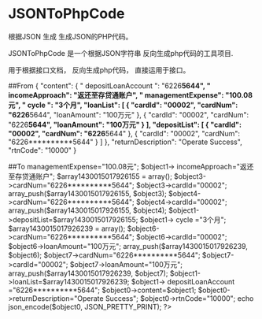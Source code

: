 # JSONToPhpCode
根据JSON 生成 生成JSON的PHP代码。 


JSONToPhpCode 是一个根据JSON字符串 反向生成php代码的工具项目. 

用于根据接口文档， 反向生成php代码， 直接运用于接口。

##From 
     {
       "content": {
        " depositLoanAccount ": "6226**********5644",
        " incomeApproach": "返还至存贷通账户",
        " managementExpense": "100.08元",
        " cycle ": "3个月",
        "loanList": [
            {
                "cardId": "00002",
                "cardNum": "6226**********5644",
                "loanAmount": "100万元"
            },
            {
                "cardId": "00002",
                "cardNum": "6226**********5644",
                "loanAmount": "100万元"
            }
        ],
        "depositList": [
            {
                "cardId": "00002",
                "cardNum": "6226**********5644"
            },
            {
                "cardId": "00002",
                "cardNum": "6226**********5644"
            }
        ]
     },
      "returnDescription": "Operate Success",
      "rtnCode": "10000"
     }


##To
    <?php
      error_reporting(0);
      header('Content-Type: application/json');
      $object1-> managementExpense="100.08元";
      $object1-> incomeApproach="返还至存贷通账户";
      $array1430015017926155 = array();
      $object3->cardNum="6226**********5644";
      $object3->cardId="00002";
      array_push($array1430015017926155, $object3);
      $object4->cardNum="6226**********5644";
      $object4->cardId="00002";
      array_push($array1430015017926155, $object4);
      $object1->depositList=$array1430015017926155;
      $object1-> cycle ="3个月";
      $array1430015017926239 = array();
      $object6->cardNum="6226**********5644";
      $object6->cardId="00002";
      $object6->loanAmount="100万元";
      array_push($array1430015017926239, $object6);
      $object7->cardNum="6226**********5644";
      $object7->cardId="00002";
      $object7->loanAmount="100万元";
      array_push($array1430015017926239, $object7);
      $object1->loanList=$array1430015017926239;
      $object1-> depositLoanAccount ="6226**********5644";
      $object0->content=$object1;
      $object0->returnDescription="Operate Success";
      $object0->rtnCode="10000";
      echo json_encode($object0, JSON_PRETTY_PRINT);
     ?>

